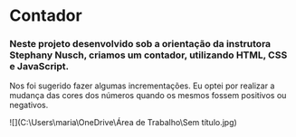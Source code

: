 # Contador	

### Neste projeto desenvolvido sob a orientação da instrutora Stephany Nusch, criamos um contador, utilizando HTML, CSS e JavaScript.

Nos foi sugerido fazer algumas incrementações. Eu optei por realizar a mudança das cores dos números quando os mesmos fossem positivos ou negativos.





![](C:\Users\maria\OneDrive\Área de Trabalho\Sem título.jpg)

